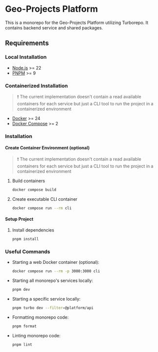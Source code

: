 # Geo-Projects Platform

This is a monorepo for the Geo-Projects Platform utilizing Turborepo. It contains backend service and shared packages.

## Requirements

### Local Installation

- [Node.js](https://nodejs.org/en/) >= 22
- [PNPM](https://pnpm.io/) >= 9

### Containerized Installation

> :exclamation: The current implementation doesn't contain a read available containers for each service but just a CLI tool to run the project in a containerized environment

- [Docker](https://www.docker.com/) >= 24
- [Docker Compose](https://docs.docker.com/compose/) >= 2

### Installation

#### Create Container Environment (optional)

> :exclamation: The current implementation doesn't contain a read available containers for each service but just a CLI tool to run the project in a containerized environment

1. Build containers

   ```bash
   docker compose build
   ```

2. Create executable CLI container

   ```bash
   docker compose run --rm cli
   ```

#### Setup Project

1. Install dependencies

   ```bash
   pnpm install
   ```

### Useful Commands

- Starting a web Docker container (optional):

   ```bash
   docker compose run --rm -p 3000:3000 cli
   ```

- Starting all monorepo's services locally:

   ```bash
   pnpm dev
   ```

- Starting a specific service locally:

   ```bash
   pnpm turbo dev --filter=@platform/api
   ```

- Formatting monorepo code:

  ```bash
  pnpm format
  ```

- Linting monorepo code:

  ```bash
  pnpm lint
  ```
